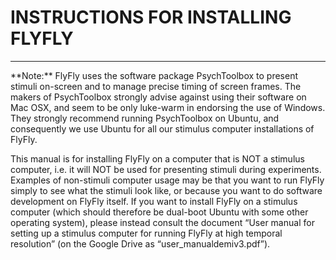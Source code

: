 <style>
img[src*="#centered"] {
    margin:auto;
    display:block;
 }
 img[src*="#invertedcenter"] {
    margin:auto;
    display:block;
    background: white;
    width: 55%;
    height: auto;
 }
 img[src*="#small"] {
    width: 250px;
    height: auto;
 }
 div.centertext{
    text-align:center;
 }
 abbr{
    border: none;
    text-decoration: none;
    color: lightblue;
}
</style>

# INSTRUCTIONS FOR INSTALLING FLYFLY
<hr>
**Note:** 
FlyFly uses the software package PsychToolbox to present stimuli on-screen and to manage precise timing of screen frames. The makers of PsychToolbox strongly advise against using their software on Mac OSX, and seem to be only luke-warm in endorsing the use of Windows. They strongly recommend running PsychToolbox on Ubuntu, and consequently we use Ubuntu for all our stimulus computer installations of FlyFly.

This manual is for installing FlyFly on a computer that is NOT a stimulus computer, i.e. it will NOT be used for presenting stimuli during experiments. Examples of non-stimuli computer usage may be that you want to run FlyFly simply to see what the stimuli look like, or because you want to do software development on FlyFly itself. If you want to install FlyFly on a stimulus computer (which should therefore be dual-boot Ubuntu with some other operating system), please instead consult the document “User manual for setting up a stimulus computer for running FlyFly at high temporal resolution” (on the Google Drive as “user_manualdemiv3.pdf”).

